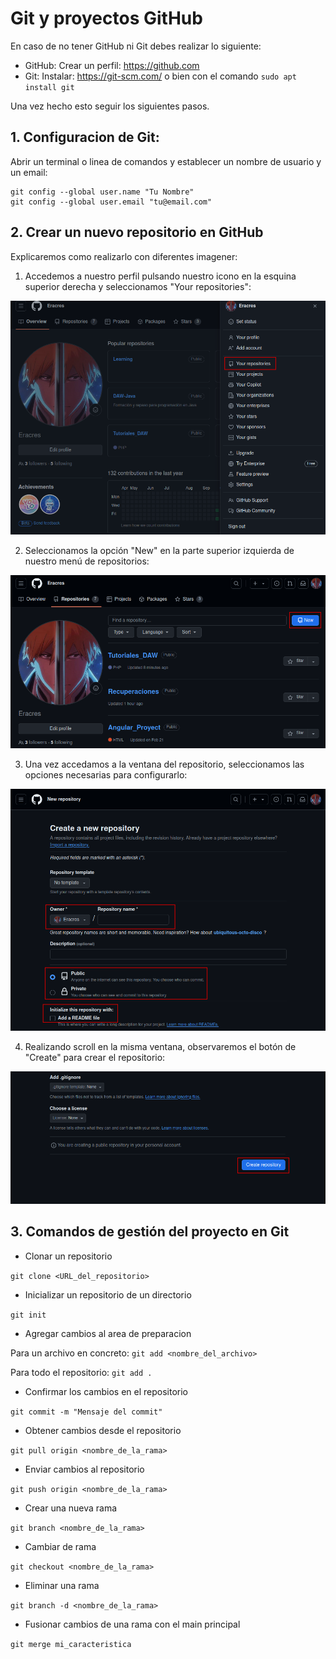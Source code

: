 # Git y proyectos GitHub 

En caso de no tener GitHub ni Git debes realizar lo siguiente:

- GitHub: Crear un perfil: https://github.com
- Git: Instalar: https://git-scm.com/ o bien con el comando ``` sudo apt install git ```

Una vez hecho esto seguir los siguientes pasos.

## 1. Configuracion de Git:

Abrir un terminal o linea de comandos y establecer un nombre de usuario y un email:

```
git config --global user.name "Tu Nombre"
git config --global user.email "tu@email.com"
```

## 2. Crear un nuevo repositorio en GitHub

Explicaremos como realizarlo con diferentes imagener:

1. Accedemos a nuestro perfil pulsando nuestro icono en la esquina superior derecha y seleccionamos "Your repositories":  

![Mi perfil](../Imagenes/1.png)
    
2. Seleccionamos la opción "New" en la parte superior izquierda de nuestro menú de repositorios:

![Nuevo repositorio](../Imagenes/2.png)

3. Una vez accedamos a la ventana del repositorio, seleccionamos las opciones necesarias para configurarlo:

![Mi perfil](../Imagenes/3.png)

4. Realizando scroll en la misma ventana, observaremos el botón de "Create" para crear el repositorio:

![Mi perfil](../Imagenes/4.png)

## 3. Comandos de gestión del proyecto en Git

* Clonar un repositorio 

``` git clone <URL_del_repositorio> ```

* Inicializar un repositorio de un directorio

``` git init ```

* Agregar cambios al area de preparacion

Para un archivo en concreto:
``` git add <nombre_del_archivo> ```

Para todo el repositorio:
``` git add . ```

* Confirmar los cambios en el repositorio

``` git commit -m "Mensaje del commit" ```

* Obtener cambios desde el repositorio

 ``` git pull origin <nombre_de_la_rama> ``` 

* Enviar cambios al repositorio

``` git push origin <nombre_de_la_rama> ```
  
* Crear una nueva rama

``` git branch <nombre_de_la_rama> ```

* Cambiar de rama

``` git checkout <nombre_de_la_rama> ```

* Eliminar una rama

``` git branch -d <nombre_de_la_rama> ```

* Fusionar cambios de una rama con el main principal

``` git merge mi_caracteristica ```

##
